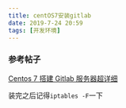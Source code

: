```yaml
---
title: centOS7安装gitlab
date: 2019-7-24 20:59
tags: [开发环境]
---
```


<CreateTime/>
<TagLinks />

### 参考帖子

[Centos 7 搭建 Gitlab 服务器超详细](https://blog.csdn.net/duyusean/article/details/80011540)

装完之后记得`iptables -F`一下
